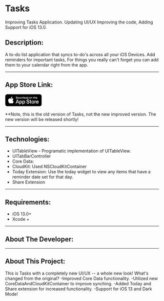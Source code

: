 # Tasks
Improving Tasks Application. Updating UI/UX Improving the code, Adding Support for iOS 13.0.


## Description:
A to-do list application that syncs to-do's across all your iOS Devices. Add reminders for important tasks, For things you really can't forget you can add them to your calendar right from the app.  

***
## App Store Link:

[![Download on App Store](Images/AppStoreBlackGithub.png)](https://itunes.apple.com/us/app/tasks/id1378039351?mt=8)

**Note, this is the old version of Tasks, not the new improved version. The new version will be released shortly!
***
## Technologies: 

* UITableView - Programatic implementation of UITableView.
* UITabBarController
* Core Data: 
* CloudKit: Used NSCloudKitContainer
* Today Extension: Use the today widget to view any items that have a reminder date set for that day.
* Share Extension

***
## Requirements:
* iOS 13.0+
* Xcode +

***
## About The Developer:

***
## About This Project: 


This is Tasks with a completely new UI/UX -- a whole new look! What's changed from the original? -Improved Core Data functionality. -Utilized new CoreDataAndCloudKitContainer to improve synching. -Added Today and Share extension for increased functionality. -Support for iOS 13 and Dark Mode!



